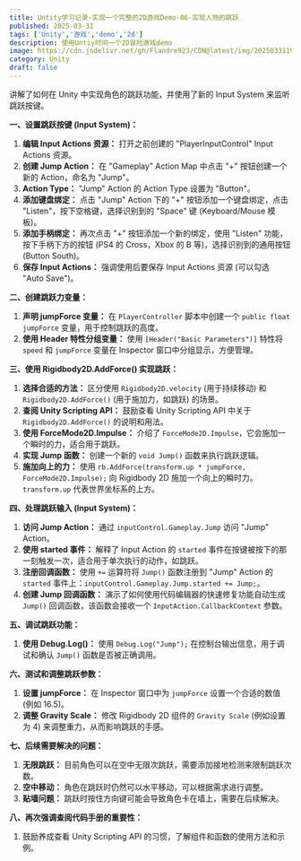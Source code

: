 ```yaml
---
title: Untity学习记录-实现一个完整的2D游戏Demo-06-实现人物的跳跃
published: 2025-03-31
tags: ['Unity','游戏','demo','2d']
description: 使用Untiy时间一个2D冒险游戏demo
image: https://cdn.jsdelivr.net/gh/Flandre923/CDN@latest/img/20250331195820.png
category: Unity
draft: false
---
```

讲解了如何在 Unity 中实现角色的跳跃功能，并使用了新的 Input System 来监听跳跃按键。

**一、设置跳跃按键 (Input System)：**

1. **编辑 Input Actions 资源：**  打开之前创建的 "PlayerInputControl" Input Actions 资源。
2. **创建 Jump Action：**  在 "Gameplay" Action Map 中点击 "+" 按钮创建一个新的 Action，命名为 "Jump"。
3. **Action Type：**  "Jump" Action 的 Action Type 设置为 "Button"。
4. **添加键盘绑定：**  点击 "Jump" Action 下的 "+" 按钮添加一个键盘绑定，点击 "Listen"，按下空格键，选择识别到的 "Space" 键 (Keyboard/Mouse 模板)。
5. **添加手柄绑定：**  再次点击 "+" 按钮添加一个新的绑定，使用 "Listen" 功能，按下手柄下方的按钮 (PS4 的 Cross，Xbox 的 B 等)，选择识别到的通用按钮 (Button South)。
6. **保存 Input Actions：**  强调使用后要保存 Input Actions 资源 (可以勾选 "Auto Save")。

**二、创建跳跃力变量：**

1. **声明 jumpForce 变量：**  在 `PlayerController` 脚本中创建一个 `public float jumpForce` 变量，用于控制跳跃的高度。
2. **使用 Header 特性分组变量：**  使用 `[Header("Basic Parameters")]` 特性将 `speed` 和 `jumpForce` 变量在 Inspector 窗口中分组显示，方便管理。

**三、使用 Rigidbody2D.AddForce() 实现跳跃：**

1. **选择合适的方法：**  区分使用 `Rigidbody2D.velocity` (用于持续移动) 和 `Rigidbody2D.AddForce()` (用于施加力，如跳跃) 的场景。
2. **查阅 Unity Scripting API：**  鼓励查看 Unity Scripting API 中关于 `Rigidbody2D.AddForce()` 的说明和用法。
3. **使用 ForceMode2D.Impulse：**  介绍了 `ForceMode2D.Impulse`，它会施加一个瞬时的力，适合用于跳跃。
4. **实现 Jump 函数：**  创建一个新的 `void Jump()` 函数来执行跳跃逻辑。
5. **施加向上的力：**  使用 `rb.AddForce(transform.up * jumpForce, ForceMode2D.Impulse);` 向 Rigidbody 2D 施加一个向上的瞬时力。`transform.up` 代表世界坐标系的上方。

**四、处理跳跃输入 (Input System)：**

1. **访问 Jump Action：**  通过 `inputControl.Gameplay.Jump` 访问 "Jump" Action。
2. **使用 started 事件：**  解释了 Input Action 的 `started` 事件在按键被按下的那一刻触发一次，适合用于单次执行的动作，如跳跃。
3. **注册回调函数：**  使用 `+=` 运算符将 `Jump()` 函数注册到 "Jump" Action 的 `started` 事件上：`inputControl.Gameplay.Jump.started += Jump;`。
4. **创建 Jump 回调函数：**  演示了如何使用代码编辑器的快速修复功能自动生成 `Jump()` 回调函数，该函数会接收一个 `InputAction.CallbackContext` 参数。

**五、调试跳跃功能：**

1. **使用 Debug.Log()：**  使用 `Debug.Log("Jump");` 在控制台输出信息，用于调试和确认 `Jump()` 函数是否被正确调用。

**六、测试和调整跳跃参数：**

1. **设置 jumpForce：**  在 Inspector 窗口中为 `jumpForce` 设置一个合适的数值 (例如 16.5)。
2. **调整 Gravity Scale：**  修改 Rigidbody 2D 组件的 `Gravity Scale` (例如设置为 4) 来调整重力，从而影响跳跃的手感。

**七、后续需要解决的问题：**

1. **无限跳跃：**  目前角色可以在空中无限次跳跃，需要添加接地检测来限制跳跃次数。
2. **空中移动：**  角色在跳跃时仍然可以水平移动，可以根据需求进行调整。
3. **贴墙问题：**  跳跃时按住方向键可能会导致角色卡在墙上，需要在后续解决。

**八、再次强调查阅代码手册的重要性：**

1. 鼓励养成查看 Unity Scripting API 的习惯，了解组件和函数的使用方法和示例。